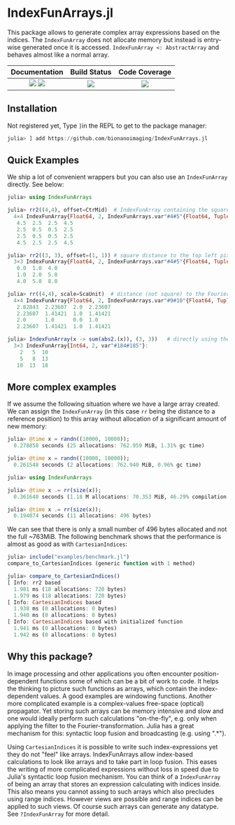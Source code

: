 # IndexFunArrays.jl
This package allows to generate complex array expressions based on the indices.
The `IndexFunArray` does not allocate memory but instead is entry-wise generated once it is accessed.
`IndexFunArray <: AbstractArray` and behaves almost like a normal array.


| **Documentation**                       | **Build Status**                          | **Code Coverage**               |
|:---------------------------------------:|:-----------------------------------------:|:-------------------------------:|
| [![][docs-stable-img]][docs-stable-url] [![][docs-dev-img]][docs-dev-url] | [![][CI-img]][CI-url] | [![][codecov-img]][codecov-url] |



## Installation
Not registered yet,
Type `]`in the REPL to get to the package manager:
```julia
julia> ] add https://github.com/bionanoimaging/IndexFunArrays.jl 
```


## Quick Examples
We ship a lot of convenient wrappers but you can also use an `IndexFunArray` directly. See below:
```julia
julia> using IndexFunArrays

julia> rr2((4,4), offset=CtrMid)  # IndexFunArray containing the square of the radius to the mid position
  4×4 IndexFunArray{Float64, 2, IndexFunArrays.var"#4#5"{Float64, Tuple{Float64, Float64}, Tuple{Int64, Int64}}}:
   4.5  2.5  2.5  4.5
   2.5  0.5  0.5  2.5
   2.5  0.5  0.5  2.5
   4.5  2.5  2.5  4.5

julia> rr2((3, 3), offset=(1, 1)) # square distance to the top left pixel
  3×3 IndexFunArray{Float64, 2, IndexFunArrays.var"#4#5"{Float64, Tuple{Int64, Int64}, Tuple{Int64, Int64}}}:
   0.0  1.0  4.0
   1.0  2.0  5.0
   4.0  5.0  8.0

julia> rr((4,4), scale=ScaUnit)  # distance (not square) to the Fourier-center with unity pixel scaling
  4×4 IndexFunArray{Float64, 2, IndexFunArrays.var"#9#10"{Float64, Tuple{Float64, Float64}, Tuple{Int64, Int64}}}:
   2.82843  2.23607  2.0  2.23607
   2.23607  1.41421  1.0  1.41421
   2.0      1.0      0.0  1.0
   2.23607  1.41421  1.0  1.41421

julia> IndexFunArray(x -> sum(abs2.(x)), (3, 3))   # directly using the constructor and supplying a function to store in the array
  3×3 IndexFunArray{Int64, 2, var"#184#185"}:
    2   5  10
    5   8  13
   10  13  18
```


## More complex examples
If we assume the following situation where we have a large array created. We can assign the `IndexFunArray` (in this case `rr` being the distance to a reference position)
to this array without allocation of a significant amount of new memory:
```julia
julia> @time x = randn((10000, 10000));
  0.278858 seconds (25 allocations: 762.959 MiB, 1.31% gc time)

julia> @time x = randn((10000, 10000));
  0.261548 seconds (2 allocations: 762.940 MiB, 0.96% gc time)

julia> using IndexFunArrays

julia> @time x .= rr(size(x));
  0.361640 seconds (1.18 M allocations: 70.353 MiB, 46.29% compilation time)

julia> @time x .= rr(size(x));
  0.194074 seconds (11 allocations: 496 bytes)
```

We can see that there is only a small number of 496 bytes allocated and not the full ~763MiB.
The following benchmark shows that the performance is almost as good as with `CartesianIndices`:
```julia
julia> include("examples/benchmark.jl")
compare_to_CartesianIndices (generic function with 1 method)

julia> compare_to_CartesianIndices()
[ Info: rr2 based
  1.981 ms (18 allocations: 720 bytes)
  1.979 ms (18 allocations: 720 bytes)
[ Info: CartesianIndices based
  1.938 ms (0 allocations: 0 bytes)
  1.940 ms (0 allocations: 0 bytes)
[ Info: CartesianIndices based with initialized function
  1.941 ms (0 allocations: 0 bytes)
  1.942 ms (0 allocations: 0 bytes)
```

## Why this package?
In image processing and other applications you often encounter position-dependent functions some of which can be a bit of work to code.
It helps the thinking to picture such functions as arrays, which contain the index-dependent values. A good examples are windowing functions.
Another more complicated example is a complex-values free-space (optical) propagator.
Yet storing such arrays can be memory intensive and slow and one would ideally perform such calculations "on-the-fly", e.g. only when applying the filter
to the Fourier-transformation. Julia has a great mechanism for this: syntactic loop fusion and broadcasting (e.g. using ".*").

Using `CartesianIndices` it is possible to write such index-expressions yet they do not "feel" like arrays.
IndexFunArrays allow index-based calculations to look like arrays and to take part in loop fusion. This eases the writing of more complicated expressions without loss in speed
due to Julia's syntactic loop fusion mechanism.
You can think of a `IndexFunArray` of being an array that stores an expression calculating with indices inside.
This also means you cannot assing to such arrays which also precludes using range indices. However views are possible and range indices can be applied to such views.
Of course such arrays can generate any datatype. See `?IndexFunArray` for more detail.


[docs-dev-img]: https://img.shields.io/badge/docs-dev-pink.svg 
[docs-dev-url]: https://bionanoimaging.github.io/IndexFunArrays.jl/dev/

[docs-stable-img]: https://img.shields.io/badge/docs-stable-darkgreen.svg 
[docs-stable-url]: https://bionanoimaging.github.io/IndexFunArrays.jl/stable/

[CI-img]: https://github.com/bionanoimaging/IndexFunArrays.jl/actions/workflows/ci.yml/badge.svg
[CI-url]: https://github.com/bionanoimaging/IndexFunArrays.jl/actions/workflows/ci.yml

[codecov-img]: https://codecov.io/gh/bionanoimaging/IndexFunArrays.jl/branch/master/graph/badge.svg?token=P0YYCPKXI1
[codecov-url]: https://codecov.io/gh/bionanoimaging/IndexFunArrays.jl

